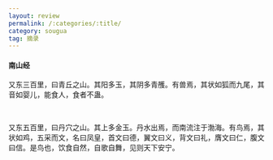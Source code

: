 ```yaml
---
layout: review
permalink: /:categories/:title/
category: sougua
tag: 摘录
---
```




#### 南山经

又东三百里，曰青丘之山。其阳多玉，其阴多青雘。有兽焉，其状如狐而九尾，其音如婴儿，能食人，食者不蛊。

<br>

又东五百里，曰丹穴之山。其上多金玉。丹水出焉，而南流注于渤海。有鸟焉，其状如鸡，五采而文，名曰凤皇，首文曰德，翼文曰义，背文曰礼，膺文曰仁，腹文曰信。是鸟也，饮食自然，自歌自舞，见则天下安宁。